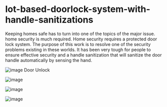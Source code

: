 # Iot-based-doorlock-system-with-handle-sanitizations
Keeping homes safe has to turn into one of the topics of the major issue. home security is much required. Home security requires a protected door lock system. The purpose of this work is to resolve one of the security problems existing in these worlds. It has been very tough for people to ensure effective security and a handle sanitization that will sanitize the door handle automatically by sensing the hand.

![image](https://user-images.githubusercontent.com/73609612/124927117-e5425300-e01b-11eb-9485-04cc670be3ce.png)
                            Door Unlock

![image](https://user-images.githubusercontent.com/73609612/124927150-eecbbb00-e01b-11eb-9720-75804b385fcf.png)

![image](https://user-images.githubusercontent.com/73609612/124927190-fa1ee680-e01b-11eb-9218-f5b8c7c64092.png)

![image](https://user-images.githubusercontent.com/73609612/124927226-06a33f00-e01c-11eb-84a0-15bfbdd30421.png)

